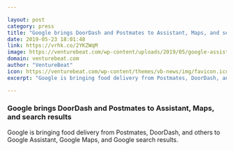 ```yaml
---

layout: post
category: press
title: "Google brings DoorDash and Postmates to Assistant, Maps, and search results"
date: 2019-05-23 18:01:48
link: https://vrhk.co/2YKZWqM
image: https://venturebeat.com/wp-content/uploads/2019/05/google-assistant.jpg?w=1200&strip=all
domain: venturebeat.com
author: "VentureBeat"
icon: https://venturebeat.com/wp-content/themes/vb-news/img/favicon.ico
excerpt: "Google is bringing food delivery from Postmates, DoorDash, and others to Google Assistant, Google Maps, and Google search results."

---
```


### Google brings DoorDash and Postmates to Assistant, Maps, and search results

Google is bringing food delivery from Postmates, DoorDash, and others to Google Assistant, Google Maps, and Google search results.